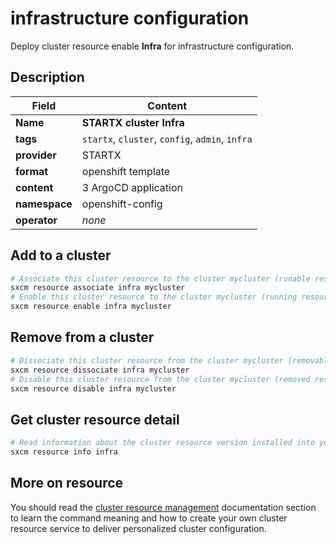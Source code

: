 # infrastructure configuration

Deploy cluster resource enable **Infra** for infrastructure configuration.

## Description

| Field         | Content                                         |
| ------------- | ----------------------------------------------- |
| **Name**      | **STARTX cluster Infra**                        |
| **tags**      | `startx`, `cluster`, `config`, `admin`, `infra` |
| **provider**  | STARTX                                          |
| **format**    | openshift template                              |
| **content**   | 3 ArgoCD application                            |
| **namespace** | openshift-config                                |
| **operator**  | _none_                                          |

## Add to a cluster

```bash
# Associate this cluster resource to the cluster mycluster (runable resource)
sxcm resource associate infra mycluster
# Enable this cluster resource to the cluster mycluster (running resource)
sxcm resource enable infra mycluster
```

## Remove from a cluster

```bash
# Dissociate this cluster resource from the cluster mycluster (removable resource)
sxcm resource dissociate infra mycluster
# Disable this cluster resource from the cluster mycluster (removed resource)
sxcm resource disable infra mycluster
```

## Get cluster resource detail

```bash
# Read information about the cluster resource version installed into your host (local)
sxcm resource info infra
```

## More on resource

You should read the [cluster resource management](../../4-cluster-resources) documentation section to learn the command
meaning and how to create your own cluster resource service to deliver personalized cluster configuration.
